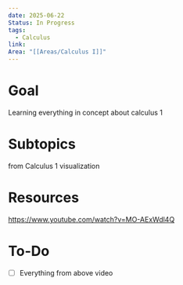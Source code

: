 ```yaml
---
date: 2025-06-22
Status: In Progress
tags:
  - Calculus
link: 
Area: "[[Areas/Calculus I]]"
---
```

# Goal
Learning everything in concept about calculus 1
# Subtopics
from Calculus 1 visualization
# Resources
https://www.youtube.com/watch?v=MO-AExWdl4Q
# To-Do
- [ ] Everything from above video
